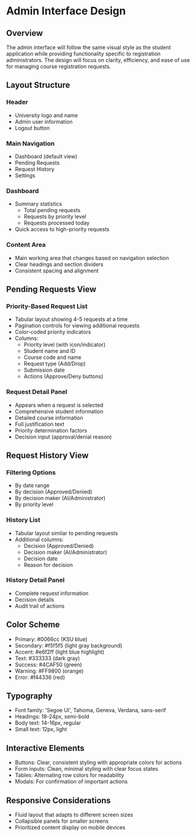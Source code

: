 # Admin Interface Design

## Overview
The admin interface will follow the same visual style as the student application while providing functionality specific to registration administrators. The design will focus on clarity, efficiency, and ease of use for managing course registration requests.

## Layout Structure

### Header
- University logo and name
- Admin user information
- Logout button

### Main Navigation
- Dashboard (default view)
- Pending Requests
- Request History
- Settings

### Dashboard
- Summary statistics
  - Total pending requests
  - Requests by priority level
  - Requests processed today
- Quick access to high-priority requests

### Content Area
- Main working area that changes based on navigation selection
- Clear headings and section dividers
- Consistent spacing and alignment

## Pending Requests View

### Priority-Based Request List
- Tabular layout showing 4-5 requests at a time
- Pagination controls for viewing additional requests
- Color-coded priority indicators
- Columns:
  - Priority level (with icon/indicator)
  - Student name and ID
  - Course code and name
  - Request type (Add/Drop)
  - Submission date
  - Actions (Approve/Deny buttons)

### Request Detail Panel
- Appears when a request is selected
- Comprehensive student information
- Detailed course information
- Full justification text
- Priority determination factors
- Decision input (approval/denial reason)

## Request History View

### Filtering Options
- By date range
- By decision (Approved/Denied)
- By decision maker (AI/Administrator)
- By priority level

### History List
- Tabular layout similar to pending requests
- Additional columns:
  - Decision (Approved/Denied)
  - Decision maker (AI/Administrator)
  - Decision date
  - Reason for decision

### History Detail Panel
- Complete request information
- Decision details
- Audit trail of actions

## Color Scheme
- Primary: #0066cc (KSU blue)
- Secondary: #f5f5f5 (light gray background)
- Accent: #e6f2ff (light blue highlight)
- Text: #333333 (dark gray)
- Success: #4CAF50 (green)
- Warning: #FF9800 (orange)
- Error: #f44336 (red)

## Typography
- Font family: 'Segoe UI', Tahoma, Geneva, Verdana, sans-serif
- Headings: 18-24px, semi-bold
- Body text: 14-16px, regular
- Small text: 12px, light

## Interactive Elements
- Buttons: Clear, consistent styling with appropriate colors for actions
- Form inputs: Clean, minimal styling with clear focus states
- Tables: Alternating row colors for readability
- Modals: For confirmation of important actions

## Responsive Considerations
- Fluid layout that adapts to different screen sizes
- Collapsible panels for smaller screens
- Prioritized content display on mobile devices
